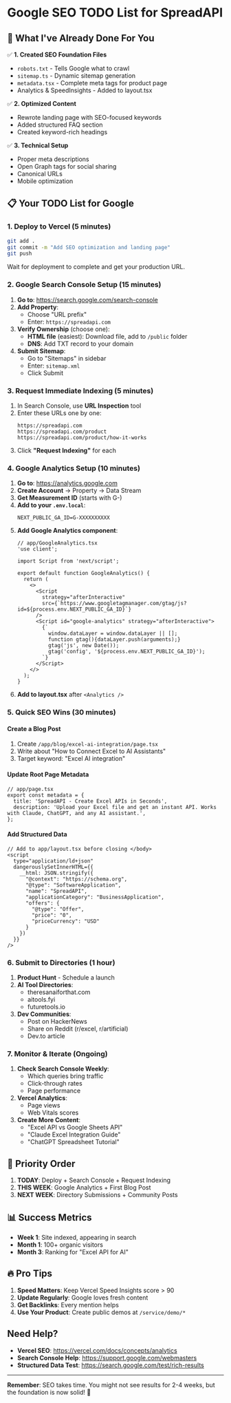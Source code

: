 # Google SEO TODO List for SpreadAPI

## 🚀 What I've Already Done For You

✅ **1. Created SEO Foundation Files**
- `robots.txt` - Tells Google what to crawl
- `sitemap.ts` - Dynamic sitemap generation
- `metadata.tsx` - Complete meta tags for product page
- Analytics & SpeedInsights - Added to layout.tsx

✅ **2. Optimized Content**
- Rewrote landing page with SEO-focused keywords
- Added structured FAQ section
- Created keyword-rich headings

✅ **3. Technical Setup**
- Proper meta descriptions
- Open Graph tags for social sharing
- Canonical URLs
- Mobile optimization

## 📋 Your TODO List for Google

### 1. **Deploy to Vercel** (5 minutes)
```bash
git add .
git commit -m "Add SEO optimization and landing page"
git push
```
Wait for deployment to complete and get your production URL.

### 2. **Google Search Console Setup** (15 minutes)

1. **Go to**: https://search.google.com/search-console
2. **Add Property**: 
   - Choose "URL prefix"
   - Enter: `https://spreadapi.com`
3. **Verify Ownership** (choose one):
   - **HTML file** (easiest): Download file, add to `/public` folder
   - **DNS**: Add TXT record to your domain
4. **Submit Sitemap**:
   - Go to "Sitemaps" in sidebar
   - Enter: `sitemap.xml`
   - Click Submit

### 3. **Request Immediate Indexing** (5 minutes)

1. In Search Console, use **URL Inspection** tool
2. Enter these URLs one by one:
   ```
   https://spreadapi.com
   https://spreadapi.com/product
   https://spreadapi.com/product/how-it-works
   ```
3. Click **"Request Indexing"** for each

### 4. **Google Analytics Setup** (10 minutes)

1. **Go to**: https://analytics.google.com
2. **Create Account** → Property → Data Stream
3. **Get Measurement ID** (starts with G-)
4. **Add to your `.env.local`**:
   ```
   NEXT_PUBLIC_GA_ID=G-XXXXXXXXXX
   ```
5. **Add Google Analytics component**:
   ```tsx
   // app/GoogleAnalytics.tsx
   'use client';
   
   import Script from 'next/script';
   
   export default function GoogleAnalytics() {
     return (
       <>
         <Script
           strategy="afterInteractive"
           src={`https://www.googletagmanager.com/gtag/js?id=${process.env.NEXT_PUBLIC_GA_ID}`}
         />
         <Script id="google-analytics" strategy="afterInteractive">
           {`
             window.dataLayer = window.dataLayer || [];
             function gtag(){dataLayer.push(arguments);}
             gtag('js', new Date());
             gtag('config', '${process.env.NEXT_PUBLIC_GA_ID}');
           `}
         </Script>
       </>
     );
   }
   ```
6. **Add to layout.tsx** after `<Analytics />`

### 5. **Quick SEO Wins** (30 minutes)

#### Create a Blog Post
1. Create `/app/blog/excel-ai-integration/page.tsx`
2. Write about "How to Connect Excel to AI Assistants"
3. Target keyword: "Excel AI integration"

#### Update Root Page Metadata
```tsx
// app/page.tsx
export const metadata = {
  title: 'SpreadAPI - Create Excel APIs in Seconds',
  description: 'Upload your Excel file and get an instant API. Works with Claude, ChatGPT, and any AI assistant.',
};
```

#### Add Structured Data
```tsx
// Add to app/layout.tsx before closing </body>
<script
  type="application/ld+json"
  dangerouslySetInnerHTML={{
    __html: JSON.stringify({
      "@context": "https://schema.org",
      "@type": "SoftwareApplication",
      "name": "SpreadAPI",
      "applicationCategory": "BusinessApplication",
      "offers": {
        "@type": "Offer",
        "price": "0",
        "priceCurrency": "USD"
      }
    })
  }}
/>
```

### 6. **Submit to Directories** (1 hour)

1. **Product Hunt** - Schedule a launch
2. **AI Tool Directories**:
   - theresanaiforthat.com
   - aitools.fyi
   - futuretools.io
3. **Dev Communities**:
   - Post on HackerNews
   - Share on Reddit (r/excel, r/artificial)
   - Dev.to article

### 7. **Monitor & Iterate** (Ongoing)

1. **Check Search Console Weekly**:
   - Which queries bring traffic
   - Click-through rates
   - Page performance
2. **Vercel Analytics**:
   - Page views
   - Web Vitals scores
3. **Create More Content**:
   - "Excel API vs Google Sheets API"
   - "Claude Excel Integration Guide"
   - "ChatGPT Spreadsheet Tutorial"

## 🎯 Priority Order

1. **TODAY**: Deploy + Search Console + Request Indexing
2. **THIS WEEK**: Google Analytics + First Blog Post
3. **NEXT WEEK**: Directory Submissions + Community Posts

## 📊 Success Metrics

- **Week 1**: Site indexed, appearing in search
- **Month 1**: 100+ organic visitors
- **Month 3**: Ranking for "Excel API for AI"

## 🔥 Pro Tips

1. **Speed Matters**: Keep Vercel Speed Insights score > 90
2. **Update Regularly**: Google loves fresh content
3. **Get Backlinks**: Every mention helps
4. **Use Your Product**: Create public demos at `/service/demo/*`

## Need Help?

- **Vercel SEO**: https://vercel.com/docs/concepts/analytics
- **Search Console Help**: https://support.google.com/webmasters
- **Structured Data Test**: https://search.google.com/test/rich-results

---

**Remember**: SEO takes time. You might not see results for 2-4 weeks, but the foundation is now solid! 🚀